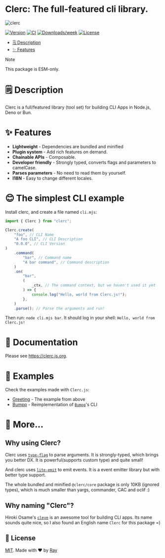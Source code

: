 # Clerc: The full-featured cli library.

![clerc](https://socialify.git.ci/clercjs/clerc/image?description=1&font=Source%20Code%20Pro&forks=1&issues=1&logo=https%3A%2F%2Fclerc.js.org%2Flogo.png&owner=1&pattern=Floating%20Cogs&pulls=1&stargazers=1&theme=Dark)

[![Version](https://img.shields.io/npm/v/clerc.svg)](https://npmjs.org/package/clerc)
[![CI](https://github.com/clercjs/clerc/actions/workflows/ci.yml/badge.svg)](https://github.com/clercjs/clerc/actions/workflows/ci.yml)
[![Downloads/week](https://img.shields.io/npm/dw/clerc.svg)](https://npmjs.org/package/clerc)
[![License](https://img.shields.io/npm/l/clerc.svg)](https://github.com/clercjs/clerc/blob/main/package.json)

<!-- toc -->

- [🗒 Description](#-description)
- [✨ Features](#-features)
<!-- tocstop -->

> [!NOTE]  
> This package is ESM-only.

# 🗒 Description

Clerc is a full/featured library (tool set) for building CLI Apps in Node.js, Deno or Bun.

# ✨ Features

- **Lightweight** - Dependencies are bundled and minified
- **Plugin system** - Add rich features on demand.
- **Chainable APIs** - Composable.
- **Developer friendly** - Strongly typed, converts flags and parameters to camelCase.
- **Parses parameters** - No need to read them by yourself.
- **I18N** - Easy to change different locales.

# 😊 The simplest CLI example

Install clerc, and create a file named `cli.mjs`:

```ts
import { Clerc } from "clerc";

Clerc.create(
	"foo", // CLI Name
	"A foo CLI", // CLI Description
	"0.0.0", // CLI Version
)
	.command(
		"bar", // Command name
		"A bar command", // Command description
	)
	.on(
		"bar",
		(
			_ctx, // The command context, but we haven't used it yet
		) => {
			console.log("Hello, world from Clerc.js!");
		},
	)
	.parse(); // Parse the arguments and run!
```

Then run: `node cli.mjs bar`. It should log in your shell: `Hello, world from Clerc.js!`

# 📖 Documentation

Please see https://clerc.js.org.

# 🦄 Examples

Check the examples made with `Clerc.js`:

- [Greeting](./examples/greeting) - The example from above
- [Bumpp](./examples/bumpp) - Reimplementation of [`Bumpp`](https://github.com/antfu/bumpp)'s CLI

# 🤔 More...

## Why using Clerc?

Clerc uses [`type-flag`](https://github.com/privatenumber/type-flag) to parse arguments. It is strongly-typed, which brings you better DX. It is powerful(supports custom type) and quite small!

And clerc uses [`lite-emit`](https://github.com/so1ve/lite-emit) to emit events. It is a event emitter library but with better type support.

The whole bundled and minified `@clerc/core` package is only 10KB (ignored types), which is much smaller than yargs, commander, CAC and oclif :)

## Why naming "Clerc"?

Hiroki Osame's [`cleye`](https://github.com/privatenumber/cleye) is an awesome tool for building CLI apps. Its name sounds quite nice, so I also found an English name `Clerc` for this package =)

## 📝 License

[MIT](./LICENSE). Made with ❤️ by [Ray](https://github.com/so1ve)
